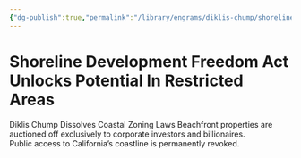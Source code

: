 ```yaml
---
{"dg-publish":true,"permalink":"/library/engrams/diklis-chump/shoreline-development-freedom-act-unlocks-potential-in-restricted-areas/","tags":["DC/Blue-States","DC/AS4"]}
---
```


# Shoreline Development Freedom Act Unlocks Potential In Restricted Areas
Diklis Chump Dissolves Coastal Zoning Laws
	Beachfront properties are auctioned off exclusively to corporate investors and billionaires.  
	Public access to California’s coastline is permanently revoked.
